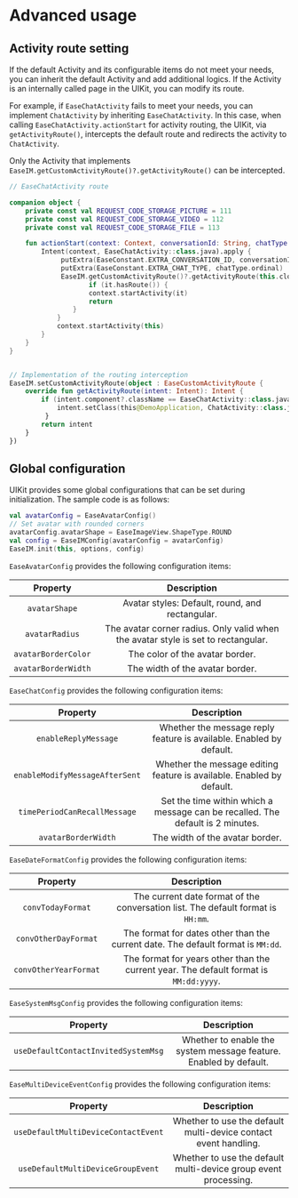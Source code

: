 # Advanced usage

## Activity route setting

If the default Activity and its configurable items do not meet your needs, you can inherit the default Activity and add additional logics. If the Activity is an internally called page in the UIKit, you can modify its route.

For example, if `EaseChatActivity` fails to meet your needs, you can implement `ChatActivity` by inheriting `EaseChatActivity`. In this case, when calling `EaseChatActivity.actionStart` for activity routing, the UIKit, via `getActivityRoute()`, intercepts the default route and redirects the activity to `ChatActivity`.

Only the Activity that implements `EaseIM.getCustomActivityRoute()?.getActivityRoute()` can be intercepted.

```kotlin
// EaseChatActivity route

companion object {
    private const val REQUEST_CODE_STORAGE_PICTURE = 111
    private const val REQUEST_CODE_STORAGE_VIDEO = 112
    private const val REQUEST_CODE_STORAGE_FILE = 113

    fun actionStart(context: Context, conversationId: String, chatType: EaseChatType) {
        Intent(context, EaseChatActivity::class.java).apply {
             putExtra(EaseConstant.EXTRA_CONVERSATION_ID, conversationId)
             putExtra(EaseConstant.EXTRA_CHAT_TYPE, chatType.ordinal)
             EaseIM.getCustomActivityRoute()?.getActivityRoute(this.clone() as Intent)?.let {
                    if (it.hasRoute()) {
                    context.startActivity(it)
                    return
                }
            }
            context.startActivity(this)
        }
    }
}


// Implementation of the routing interception 
EaseIM.setCustomActivityRoute(object : EaseCustomActivityRoute {
    override fun getActivityRoute(intent: Intent): Intent {
        if (intent.component?.className == EaseChatActivity::class.java.name) {
            intent.setClass(this@DemoApplication, ChatActivity::class.java)
         }
        return intent
    }
})
```

## Global configuration

UIKit provides some global configurations that can be set during initialization. The sample code is as follows:

```kotlin
val avatarConfig = EaseAvatarConfig()
// Set avatar with rounded corners
avatarConfig.avatarShape = EaseImageView.ShapeType.ROUND
val config = EaseIMConfig(avatarConfig = avatarConfig)
EaseIM.init(this, options, config)
```

`EaseAvatarConfig` provides the following configuration items:

| Property | Description |
|:---:|:---:|
| `avatarShape` | Avatar styles: Default, round, and rectangular. |
| `avatarRadius` | The avatar corner radius. Only valid when the avatar style is set to rectangular. |
| `avatarBorderColor` | The color of the avatar border. |
| `avatarBorderWidth` | The width of the avatar border. |

`EaseChatConfig` provides the following configuration items:

| Property | Description |
|:---:|:---:|
| `enableReplyMessage` | Whether the message reply feature is available. Enabled by default. |
| `enableModifyMessageAfterSent` | Whether the message editing feature is available. Enabled by default. |
| `timePeriodCanRecallMessage` | Set the time within which a message can be recalled. The default is 2 minutes. |
| `avatarBorderWidth` | The width of the avatar border. |

`EaseDateFormatConfig` provides the following configuration items:

| Property | Description |
|:---:|:---:|
| `convTodayFormat` | The current date format of the conversation list. The default format is `HH:mm`. |
| `convOtherDayFormat` | The format for dates other than the current date. The default format is `MM:dd`. |
| `convOtherYearFormat` | The format for years other than the current year. The default format is `MM:dd:yyyy`. |

`EaseSystemMsgConfig` provides the following configuration items:

| Property | Description |
|:---:|:---:|
| `useDefaultContactInvitedSystemMsg` | Whether to enable the system message feature. Enabled by default.|

`EaseMultiDeviceEventConfig` provides the following configuration items:

| Property | Description |
|:---:|:---:|
|`useDefaultMultiDeviceContactEvent` |	Whether to use the default multi-device contact event handling. |
|`useDefaultMultiDeviceGroupEvent`	| Whether to use the default multi-device group event processing.|
